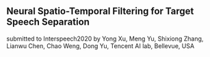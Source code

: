 ## Neural Spatio-Temporal Filtering for Target Speech Separation
submitted to Interspeech2020 by Yong Xu, Meng Yu, Shixiong Zhang, Lianwu Chen, Chao Weng, Dong Yu, Tencent AI lab, Bellevue, USA
